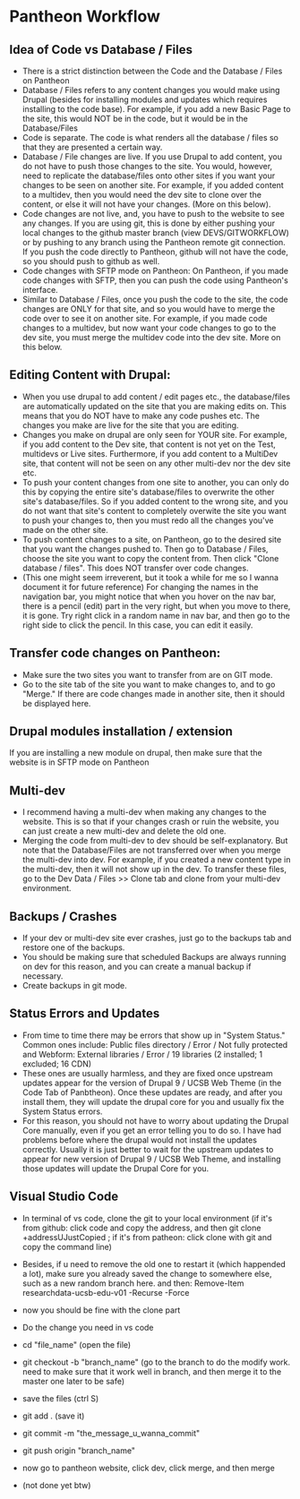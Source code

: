 # Pantheon Workflow 

## Idea of Code vs Database / Files
- There is a strict distinction between the Code and the Database / Files on Pantheon
- Database / Files refers to any content changes you would make using Drupal (besides for installing modules and updates which requires installing to the code base).  For example, if you add a new Basic Page to the site, this would NOT be in the code, but it would be in the Database/Files
- Code is separate.  The code is what renders all the database / files so that they are presented a certain way. 
- Database / File changes are live.  If you use Drupal to add content, you do not have to push those changes to the site.  You would, however, need to replicate the database/files onto other sites if you want your changes to be seen on another site.  For example, if you added content to a multidev, then you would need the dev site to clone over the content, or else it will not have your changes.  (More on this below).
- Code changes are not live, and, you have to push to the website to see any changes.  If you are using git, this is done by either pushing your local changes to the github master branch (view DEVS/GITWORKFLOW) or by pushing to any branch using the Pantheon remote git connection.  If you push the code directly to Pantheon, github will not have the code, so you should push to github as well. 
- Code changes with SFTP mode on Pantheon: On Pantheon, if you made code changes with SFTP, then you can push the code using Pantheon's interface.
- Similar to Database / Files, once you push the code to the site, the code changes are ONLY for that site, and so you would have to merge the code over to see it on another site.  For example, if you made code changes to a multidev, but now want your code changes to go to the dev site, you must merge the multidev code into the dev site.  More on this below.

## Editing Content with Drupal:
- When you use drupal to add content / edit pages etc., the database/files are automatically updated on the site that you are making edits on.  This means that you do NOT have to make any code pushes etc.  The changes you make are live for the site that you are editing.
- Changes you make on drupal are only seen for YOUR site.  For example, if you add content to the Dev site, that content is not yet on the Test, multidevs or Live sites.  Furthermore, if you add content to a MultiDev site, that content will not be seen on any other multi-dev nor the dev site etc.
- To push your content changes from one site to another, you can only do this by copying the entire site's database/files to overwrite the other site's database/files.  So if you added content to the wrong site, and you do not want that site's content to completely overwite the site you want to push your changes to, then you must redo all the changes you've made on the other site.
- To push content changes to a site, on Pantheon, go to the desired site that you want the changes pushed to.  Then go to Database / Files, choose the site you want to copy the content from.  Then click "Clone database / files".  This does NOT transfer over code changes.
- (This one might seem irreverent, but it took a while for me so I wanna document it for future reference) For changing the names in the navigation bar, you might notice that when you hover on the nav bar, there is a pencil (edit) part in the very right, but when you move to there, it is gone. Try right click in a random name in nav bar, and then go to the right side to click the pencil. In this case, you can edit it easily.

## Transfer code changes on Pantheon:
- Make sure the two sites you want to transfer from are on GIT mode.  
- Go to the site tab of the site you want to make changes to, and to go "Merge."  If there are code changes made in another site, then it should be displayed here. 

## Drupal modules installation / extension

If you are installing a new module on drupal, then make sure that the website is in SFTP mode on Pantheon

## Multi-dev
- I recommend having a multi-dev when making any changes to the website.  This is so that if your changes crash or ruin the website, you can just create a new multi-dev and delete the old one.
- Merging the code from multi-dev to dev should be self-explanatory.  But note that the Database/Files are not transferred over when you merge the multi-dev into dev.  For example, if you created a new content type in the multi-dev, then it will not show up in the dev.  To transfer these files, go to the Dev Data / Files >> Clone tab and clone from your multi-dev environment.  

## Backups / Crashes
- If your dev or multi-dev site ever crashes, just go to the backups tab and restore one of the backups.
- You should be making sure that scheduled Backups are always running on dev for this reason, and you can create a manual backup if necessary.
- Create backups in git mode.

## Status Errors and Updates
- From time to time there may be errors that show up in "System Status."  Common ones include: Public files directory / Error / Not fully protected and Webform: External libraries / Error / 19 libraries (2 installed; 1 excluded; 16 CDN)
- These ones are usually harmless, and they are fixed once upstream updates appear for the version of Drupal 9 / UCSB Web Theme (in the Code Tab of Panbtheon).  Once these updates are ready, and after you install them, they will update the drupal core for you and usually fix the System Status errors.  
- For this reason, you should not have to worry about updating the Drupal Core manually, even if you get an error telling you to do so.  I have had problems before where the drupal would not install the updates correctly.  Usually it is just better to wait for the upstream updates to appear for new version of  Drupal 9 / UCSB Web Theme, and installing those updates will update the Drupal Core for you.
  
## Visual Studio Code
- In terminal of vs code, clone the git to your local environment (if it's from github: click code and copy the address, and then git clone +addressUJustCopied ; if it's from patheon: click clone with git and copy the command line)
- Besides, if u need to remove the old one to restart it (which happended a lot), make sure you already saved the change to somewhere else, such as a new random branch here. and then:  Remove-Item researchdata-ucsb-edu-v01 -Recurse -Force
- now you should be fine with the clone part
- Do the change you need in vs code
- cd "file_name" (open the file)
- git checkout -b "branch_name" (go to the branch to do the modify work. need to make sure that it work well in branch, and then merge it to the master one later to be safe)
- save the files (ctrl S)
- git add . (save it)
- git commit -m "the_message_u_wanna_commit"
- git push origin "branch_name"
- now go to pantheon website, click dev, click merge, and then merge

- (not done yet btw)
